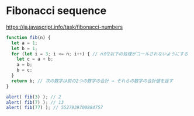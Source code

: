 # Fibonacci sequence

https://ja.javascript.info/task/fibonacci-numbers

```js
function fib(n) {
  let a = 1;
  let b = 1;
  for (let i = 3; i <= n; i++) { // nが2以下の処理がコールされないようにする
    let c = a + b;
    a = b;
    b = c;
  }
  return b; // 次の数字は前の2つの数字の合計 → それらの数字の合計値を返す
}

alert( fib(3) ); // 2
alert( fib(7) ); // 13
alert( fib(77) ); // 5527939700884757
```
